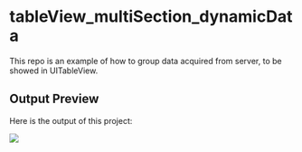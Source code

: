 # tableView_multiSection_dynamicData
This repo is an example of how to group data acquired from server, to be showed in UITableView.

## Output Preview
Here is the output of this project:

![](http://luthfifr.com/buku_ios_101/gif/tableViewController/tvc_multiSectionDD.gif)

